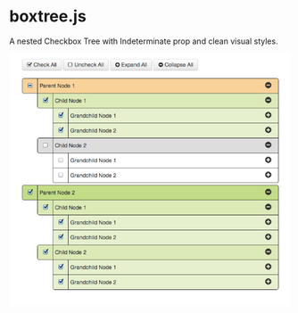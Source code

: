 boxtree.js
==========

A nested Checkbox Tree with Indeterminate prop and clean visual styles.

![My image](checkboxtree.png)